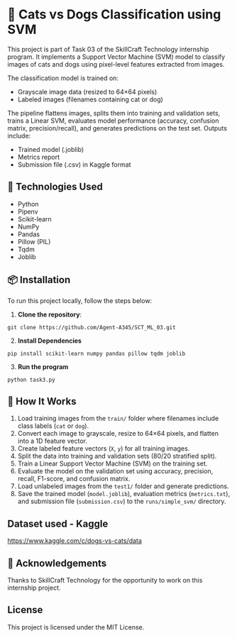 # 🐾 Cats vs Dogs Classification using SVM

This project is part of Task 03 of the SkillCraft Technology internship program. It implements a Support Vector Machine (SVM) model to classify images of cats and dogs using pixel-level features extracted 
from images.

The classification model is trained on:
- Grayscale image data (resized to 64×64 pixels)
- Labeled images (filenames containing cat or dog)

The pipeline flattens images, splits them into training and validation sets, trains a Linear SVM, evaluates model performance (accuracy, confusion matrix, precision/recall), and generates predictions on the 
test set. Outputs include:
- Trained model (.joblib)
- Metrics report
- Submission file (.csv) in Kaggle format

## 📌 Technologies Used

- Python
- Pipenv
- Scikit-learn
- NumPy
- Pandas
- Pillow (PIL)
- Tqdm
- Joblib

## 📦 Installation
To run this project locally, follow the steps below:
1. **Clone the repository**:
```
git clone https://github.com/Agent-A345/SCT_ML_03.git
```
2. **Install Dependencies**
```
pip install scikit-learn numpy pandas pillow tqdm joblib
```
3. **Run the program**
```
python task3.py
```

## 💬 How It Works

1. Load training images from the `train/` folder where filenames include class labels (`cat` or `dog`).
2. Convert each image to grayscale, resize to 64×64 pixels, and flatten into a 1D feature vector.
3. Create labeled feature vectors (`X`, `y`) for all training images.
4. Split the data into training and validation sets (80/20 stratified split).
5. Train a Linear Support Vector Machine (SVM) on the training set.
6. Evaluate the model on the validation set using accuracy, precision, recall, F1-score, and confusion matrix.
7. Load unlabeled images from the `test1/` folder and generate predictions.
8. Save the trained model (`model.joblib`), evaluation metrics (`metrics.txt`), and submission file (`submission.csv`) to the `runs/simple_svm/` directory.

## Dataset used - Kaggle
https://www.kaggle.com/c/dogs-vs-cats/data

## 🙌 Acknowledgements
Thanks to SkillCraft Technology for the opportunity to work on this internship project.

## License
This project is licensed under the MIT License.
